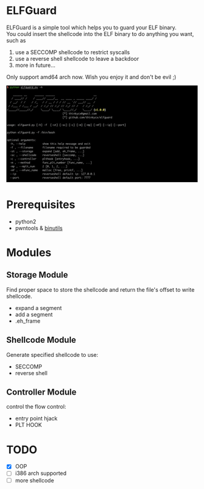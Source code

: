 # ELFGuard
ELFGuard is a simple tool which helps you to guard your ELF binary.  
You could insert the shellcode into the ELF binary to do anything you want, such as 

1. use a SECCOMP shellcode to restrict syscalls
2. use a reverse shell shellcode to leave a backdoor
3. more in future... 

Only support amd64 arch now. Wish you enjoy it and don't be evil ;)

![menu](docs/image-1.png)

# Prerequisites
- python2  
- pwntools & [binutils](http://docs.pwntools.com/en/stable/install/binutils.html)

# Modules
## Storage Module
Find proper space to store the shellcode and return the file's offset to write shellcode.
- expand a segment
- add a segment
- .eh_frame

## Shellcode Module
Generate specified shellcode to use:
- SECCOMP
- reverse shell

## Controller Module
control the flow control: 
- entry point hjack
- PLT HOOK

# TODO
- [x] OOP
- [ ] i386 arch supported
- [ ] more shellcode